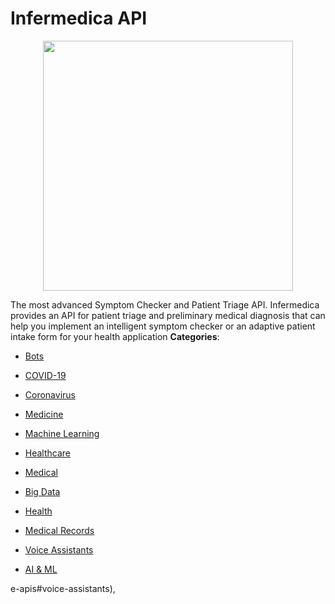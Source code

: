 # Infermedica API

<p align="center">
    <img width="400" src="https://raw.githubusercontent.com/awesome-apis/awesome-apis/apis/infermedica-api/logo_256x256.png" />
</p>


The most advanced Symptom Checker and Patient Triage API. Infermedica provides an API for patient triage and preliminary medical diagnosis that can help you implement an intelligent symptom checker or an adaptive patient intake form for your health application
**Categories**:

- [Bots](https://github/awesome-apis/awesome-apis#bots)

- [COVID-19](https://github/awesome-apis/awesome-apis#covid-19)

- [Coronavirus](https://github/awesome-apis/awesome-apis#coronavirus)

- [Medicine](https://github/awesome-apis/awesome-apis#medicine)

- [Machine Learning](https://github/awesome-apis/awesome-apis#machine-learning)

- [Healthcare](https://github/awesome-apis/awesome-apis#healthcare)

- [Medical](https://github/awesome-apis/awesome-apis#medical)

- [Big Data](https://github/awesome-apis/awesome-apis#big-data)

- [Health](https://github/awesome-apis/awesome-apis#health)

- [Medical Records](https://github/awesome-apis/awesome-apis#medical-records)

- [Voice Assistants](https://github/awesome-apis/awesome-apis#voice-assistants)

- [AI & ML](https://github/awesome-apis/awesome-apis#ai-and-ml)



e-apis#voice-assistants),


